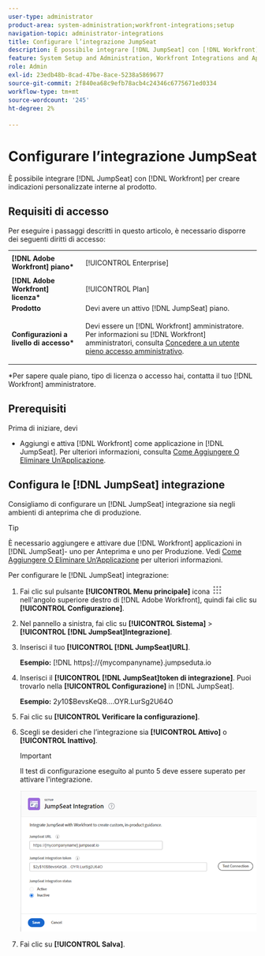 ```yaml
---
user-type: administrator
product-area: system-administration;workfront-integrations;setup
navigation-topic: administrator-integrations
title: Configurare l’integrazione JumpSeat
description: È possibile integrare [!DNL JumpSeat] con [!DNL Workfront] per creare indicazioni personalizzate interne al prodotto.
feature: System Setup and Administration, Workfront Integrations and Apps
role: Admin
exl-id: 23edb48b-8cad-47be-8ace-5238a5869677
source-git-commit: 2f840ea68c9efb78acb4c24346c6775671ed0334
workflow-type: tm+mt
source-wordcount: '245'
ht-degree: 2%

---
```


# Configurare l’integrazione JumpSeat

È possibile integrare [!DNL JumpSeat] con [!DNL Workfront] per creare indicazioni personalizzate interne al prodotto.

## Requisiti di accesso

Per eseguire i passaggi descritti in questo articolo, è necessario disporre dei seguenti diritti di accesso:

<table style="table-layout:auto"> 
 <col> 
 <col> 
 <tbody> 
  <tr> 
   <td role="rowheader"><strong>[!DNL Adobe Workfront] piano*</strong></td> 
   <td> <p>[!UICONTROL Enterprise] </p> </td> 
  </tr> 
  <tr> 
   <td role="rowheader"><strong>[!DNL Adobe Workfront] licenza*</strong></td> 
   <td>[!UICONTROL Plan]</td> 
  </tr> 
  <tr> 
   <td role="rowheader"><strong>Prodotto</strong></td> 
   <td>Devi avere un attivo [!DNL JumpSeat] piano.</td> 
  </tr> 
  <tr> 
   <td role="rowheader"><strong>Configurazioni a livello di accesso*</strong></td> 
   <td> <p> Devi essere un [!DNL Workfront] amministratore. Per informazioni su [!DNL Workfront] amministratori, consulta <a href="../../administration-and-setup/add-users/configure-and-grant-access/grant-a-user-full-administrative-access.md" class="MCXref xref">Concedere a un utente pieno accesso amministrativo</a>.</p> </td> 
  </tr> 
 </tbody> 
</table>

&#42;Per sapere quale piano, tipo di licenza o accesso hai, contatta il tuo [!DNL Workfront] amministratore.

## Prerequisiti

Prima di iniziare, devi

* Aggiungi e attiva [!DNL Workfront] come applicazione in [!DNL JumpSeat]. Per ulteriori informazioni, consulta [Come Aggiungere O Eliminare Un’Applicazione](https://support.jumpseat.io/article/how-to-add-an-application/).

## Configura le [!DNL JumpSeat] integrazione

Consigliamo di configurare un [!DNL JumpSeat] integrazione sia negli ambienti di anteprima che di produzione.

>[!TIP]
>
>È necessario aggiungere e attivare due [!DNL Workfront] applicazioni in [!DNL JumpSeat]- uno per Anteprima e uno per Produzione. Vedi [Come Aggiungere O Eliminare Un’Applicazione](https://support.jumpseat.io/article/how-to-add-an-application/) per ulteriori informazioni.

Per configurare le [!DNL JumpSeat] integrazione:

1. Fai clic sul pulsante **[!UICONTROL Menu principale]** icona ![](assets/main-menu-icon.png) nell&#39;angolo superiore destro di [!DNL Adobe Workfront], quindi fai clic su **[!UICONTROL Configurazione]**.
1. Nel pannello a sinistra, fai clic su **[!UICONTROL Sistema]** > **[!UICONTROL [!DNL JumpSeat]Integrazione]**.
1. Inserisci il tuo **[!UICONTROL [!DNL JumpSeat]URL]**.

   **Esempio:** [!DNL https]://{mycompanyname}.jumpseduta.io

1. Inserisci il **[!UICONTROL [!DNL JumpSeat]token di integrazione]**. Puoi trovarlo nella **[!UICONTROL Configurazione]** in [!DNL JumpSeat].

   **Esempio:** $2y$10$BevsKeQ8....OYR.LurSg2U64O

1. Fai clic su **[!UICONTROL Verificare la configurazione]**.
1. Scegli se desideri che l’integrazione sia **[!UICONTROL Attivo]** o **[!UICONTROL Inattivo]**.

   >[!IMPORTANT]
   >
   >Il test di configurazione eseguito al punto 5 deve essere superato per attivare l&#39;integrazione.

   ![Pagina di integrazione JumpSeat](assets/jumpseat-integration-page.png)

1. Fai clic su **[!UICONTROL Salva]**.
